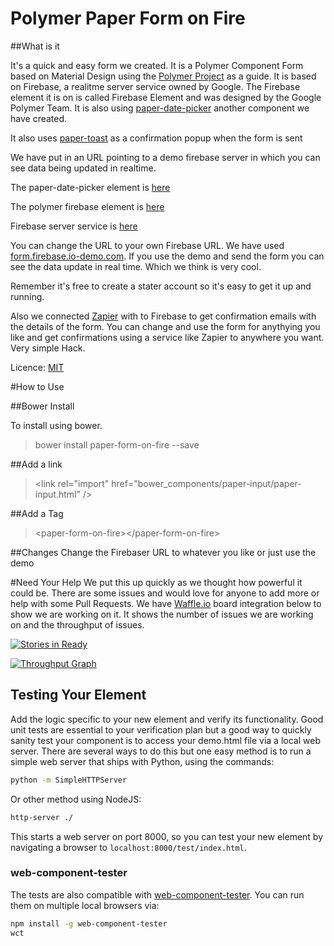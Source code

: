 Polymer Paper Form on Fire
============

##What is it

It's a quick and easy form we created. It is a Polymer Component Form based on Material Design using the [Polymer Project](https://www.polymer-project.org/) as a guide. It is based on Firebase, a realitme server service owned by Google. The Firebase element it is on is called Firebase Element and was designed by the Google Polymer Team. It is also using [paper-date-picker](https://github.com/HackITtoday/paper-datepicker) another component we have created.

It also uses [paper-toast](https://github.com/Polymer/paper-toast) as a confirmation popup when the form is sent

We have put in an URL pointing to a demo firebase server in which you can see data being updated in realtime.

The paper-date-picker element is [here](https://github.com/HackITtoday/paper-datepicker)

The polymer firebase element is [here](https://github.com/Polymer/firebase-element)

Firebase server service is [here](https://www.firebase.com)

You can change the URL to your own  Firebase URL. We have used [form.firebase.io-demo.com](form.firebase.io.demo.com). If you use the demo and send the form you can see the data update in real time. Which we think is very cool.

Remember it's free to create a stater account so it's easy to get it up and running.

Also we connected [Zapier](https://zapier.com/) with to Firebase to get confirmation emails with the details of the form. You can change and use the form for anythying you like and get confirmations using a service like Zapier to anywhere you want. Very simple Hack.

Licence: [MIT](http://opensource.org/licenses/MIT)

#How to Use

##Bower Install

To install using bower.

>bower install paper-form-on-fire  --save

##Add a link

>\<link rel="import" href="bower_components/paper-input/paper-input.html" /\>

##Add a Tag
>\<paper-form-on-fire\>\</paper-form-on-fire\>

##Changes
Change the Firebaser URL to whatever you like or just use the demo

#Need Your Help
We put this up quickly as we thought how powerful it could be. There are some issues and would love for anyone to add more or help with some Pull Requests. We have [Waffle.io](https://waffle.io/) board integration below to show we are working on it. It shows the number of issues we are working on and the throughput of issues.

[![Stories in Ready](https://badge.waffle.io/hackittoday/paper-form-on-fire.svg?label=ready&title=Ready)](http://waffle.io/hackittoday/paper-form-on-fire)

[![Throughput Graph](https://graphs.waffle.io/hackittoday/paper-form-on-fire/throughput.svg)](https://waffle.io/hackittoday/paper-form-on-fire/metrics)

## Testing Your Element

Add the logic specific to your new element and verify its functionality. Good unit tests are essential to your verification plan but a good way to quickly sanity test your component is to access your demo.html file via a local web server. There are several ways to do this but one easy method is to run a simple web server that ships with Python, using the commands:

```sh
python -m SimpleHTTPServer
```

Or other method using NodeJS:

```sh
http-server ./
```

This starts a web server on port 8000, so you can test your new element by navigating a browser to `localhost:8000/test/index.html`.

### web-component-tester

The tests are also compatible with [web-component-tester](https://github.com/Polymer/web-component-tester). You can run them on multiple local browsers via:

```sh
npm install -g web-component-tester
wct
```
